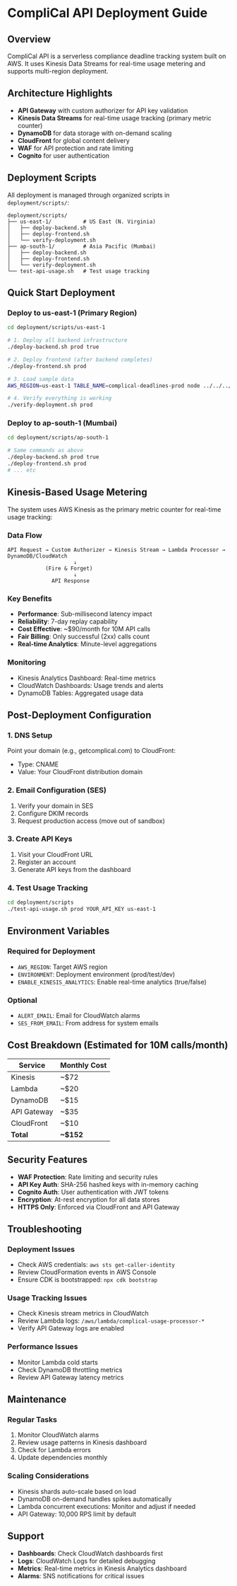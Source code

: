 # CompliCal API Deployment Guide

## Overview

CompliCal API is a serverless compliance deadline tracking system built on AWS. It uses Kinesis Data Streams for real-time usage metering and supports multi-region deployment.

## Architecture Highlights

- **API Gateway** with custom authorizer for API key validation
- **Kinesis Data Streams** for real-time usage tracking (primary metric counter)
- **DynamoDB** for data storage with on-demand scaling
- **CloudFront** for global content delivery
- **WAF** for API protection and rate limiting
- **Cognito** for user authentication

## Deployment Scripts

All deployment is managed through organized scripts in `deployment/scripts/`:

```
deployment/scripts/
├── us-east-1/          # US East (N. Virginia)
│   ├── deploy-backend.sh
│   ├── deploy-frontend.sh
│   └── verify-deployment.sh
├── ap-south-1/         # Asia Pacific (Mumbai)
│   ├── deploy-backend.sh
│   ├── deploy-frontend.sh
│   └── verify-deployment.sh
└── test-api-usage.sh   # Test usage tracking
```

## Quick Start Deployment

### Deploy to us-east-1 (Primary Region)

```bash
cd deployment/scripts/us-east-1

# 1. Deploy all backend infrastructure
./deploy-backend.sh prod true

# 2. Deploy frontend (after backend completes)
./deploy-frontend.sh prod

# 3. Load sample data
AWS_REGION=us-east-1 TABLE_NAME=complical-deadlines-prod node ../../../scripts/load-data.js

# 4. Verify everything is working
./verify-deployment.sh prod
```

### Deploy to ap-south-1 (Mumbai)

```bash
cd deployment/scripts/ap-south-1

# Same commands as above
./deploy-backend.sh prod true
./deploy-frontend.sh prod
# ... etc
```

## Kinesis-Based Usage Metering

The system uses AWS Kinesis as the primary metric counter for real-time usage tracking:

### Data Flow
```
API Request → Custom Authorizer → Kinesis Stream → Lambda Processor → DynamoDB/CloudWatch
                     ↓
            (Fire & Forget)
                     ↓
              API Response
```

### Key Benefits
- **Performance**: Sub-millisecond latency impact
- **Reliability**: 7-day replay capability
- **Cost Effective**: ~$90/month for 10M API calls
- **Fair Billing**: Only successful (2xx) calls count
- **Real-time Analytics**: Minute-level aggregations

### Monitoring
- Kinesis Analytics Dashboard: Real-time metrics
- CloudWatch Dashboards: Usage trends and alerts
- DynamoDB Tables: Aggregated usage data

## Post-Deployment Configuration

### 1. DNS Setup
Point your domain (e.g., getcomplical.com) to CloudFront:
- Type: CNAME
- Value: Your CloudFront distribution domain

### 2. Email Configuration (SES)
1. Verify your domain in SES
2. Configure DKIM records
3. Request production access (move out of sandbox)

### 3. Create API Keys
1. Visit your CloudFront URL
2. Register an account
3. Generate API keys from the dashboard

### 4. Test Usage Tracking
```bash
cd deployment/scripts
./test-api-usage.sh prod YOUR_API_KEY us-east-1
```

## Environment Variables

### Required for Deployment
- `AWS_REGION`: Target AWS region
- `ENVIRONMENT`: Deployment environment (prod/test/dev)
- `ENABLE_KINESIS_ANALYTICS`: Enable real-time analytics (true/false)

### Optional
- `ALERT_EMAIL`: Email for CloudWatch alarms
- `SES_FROM_EMAIL`: From address for system emails

## Cost Breakdown (Estimated for 10M calls/month)

| Service | Monthly Cost |
|---------|-------------|
| Kinesis | ~$72 |
| Lambda | ~$20 |
| DynamoDB | ~$15 |
| API Gateway | ~$35 |
| CloudFront | ~$10 |
| **Total** | **~$152** |

## Security Features

- **WAF Protection**: Rate limiting and security rules
- **API Key Auth**: SHA-256 hashed keys with in-memory caching
- **Cognito Auth**: User authentication with JWT tokens
- **Encryption**: At-rest encryption for all data stores
- **HTTPS Only**: Enforced via CloudFront and API Gateway

## Troubleshooting

### Deployment Issues
- Check AWS credentials: `aws sts get-caller-identity`
- Review CloudFormation events in AWS Console
- Ensure CDK is bootstrapped: `npx cdk bootstrap`

### Usage Tracking Issues
- Check Kinesis stream metrics in CloudWatch
- Review Lambda logs: `/aws/lambda/complical-usage-processor-*`
- Verify API Gateway logs are enabled

### Performance Issues
- Monitor Lambda cold starts
- Check DynamoDB throttling metrics
- Review API Gateway latency metrics

## Maintenance

### Regular Tasks
1. Monitor CloudWatch alarms
2. Review usage patterns in Kinesis dashboard
3. Check for Lambda errors
4. Update dependencies monthly

### Scaling Considerations
- Kinesis shards auto-scale based on load
- DynamoDB on-demand handles spikes automatically
- Lambda concurrent executions: Monitor and adjust if needed
- API Gateway: 10,000 RPS limit by default

## Support

- **Dashboards**: Check CloudWatch dashboards first
- **Logs**: CloudWatch Logs for detailed debugging
- **Metrics**: Real-time metrics in Kinesis Analytics dashboard
- **Alarms**: SNS notifications for critical issues